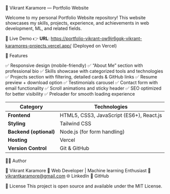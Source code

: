 🌟 Vikrant Karamore — Portfolio Website

Welcome to my personal Portfolio Website repository!
This website showcases my skills, projects, experience, and achievements in web development, ML, and related fields.

🚀 Live Demo
👉 **URL**: https://portfolio-vikrant-ow9jr6gqk-vikrant-karamores-projects.vercel.app/
(Deployed on Vercel)

🧩 Features

✅ Responsive design (mobile-friendly)
✅ “About Me” section with professional bio
✅ Skills showcase with categorized tools and technologies
✅ Projects section with filtering, detailed cards & GitHub links
✅ Resume preview + download option
✅ Testimonials carousel
✅ Contact form with email functionality
✅ Scroll animations and sticky header
✅ SEO optimized for better visibility
✅ Preloader for smooth loading experience

| Category               | Technologies                             |
| ---------------------- | ---------------------------------------- |
| **Frontend**           | HTML5, CSS3, JavaScript (ES6+), React.js |
| **Styling**            | Tailwind CSS                             |
| **Backend (optional)** | Node.js (for form handling)              |
| **Hosting**            | Vercel                                   |
| **Version Control**    | Git & GitHub                             |

🧑‍💻 Author

👤 Vikrant Karamore
💼 Web Developer | Machine learning Enthusiast
📧 vikrantkaramore@gmail.com
🌐 LinkedIn
🐙 GitHub

📝 License
This project is open source and available under the MIT License.
